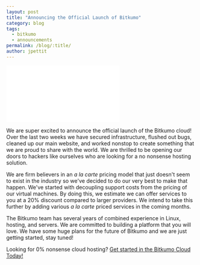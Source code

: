 ```yaml
---
layout: post
title: "Announcing the Official Launch of Bitkumo"
category: blog
tags:
  - bitkumo
  - announcements
permalink: /blog/:title/
author: jpettit
---
```


![Bitkumo Launcher](/images/blog/bitkumo-launcher.md)

We are super excited to announce the official launch of the Bitkumo cloud! Over the last two weeks we have secured infrastructure, flushed out bugs, cleaned up our main website, and worked nonstop to create something that we are proud to share with the world. We are thrilled to be opening our doors to hackers like ourselves who are looking for a no nonsense hosting solution.

We are firm believers in an _a la carte_ pricing model that just doesn't seem to exist in the industry so we've decided to do our very best to make that happen. We've started with decoupling support costs from the pricing of our virtual machines. By doing this, we estimate we can offer services to you at a 20% discount compared to larger providers. We intend to take this further by adding various _a la carte_ priced services in the coming months.

The Bitkumo team has several years of combined experience in Linux, hosting, and servers. We are committed to building a platform that you will love. We have some huge plans for the future of Bitkumo and we are just getting started, stay tuned!

Looking for 0% nonsense cloud hosting? [Get started in the Bitkumo Cloud Today!](https://app.bitkumo.com/auth/register)
